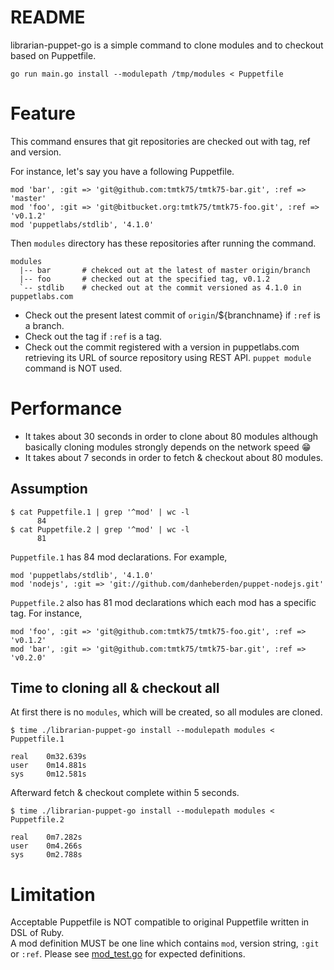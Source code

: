 # README
librarian-puppet-go is a simple command to clone modules and to checkout based on Puppetfile.

```
go run main.go install --modulepath /tmp/modules < Puppetfile
```

# Feature
This command ensures that git repositories are checked out with tag, ref and version.

For instance, let's say you have a following Puppetfile.
```
mod 'bar', :git => 'git@github.com:tmtk75/tmtk75-bar.git', :ref => 'master'
mod 'foo', :git => 'git@bitbucket.org:tmtk75/tmtk75-foo.git', :ref => 'v0.1.2'
mod 'puppetlabs/stdlib', '4.1.0'
```

Then `modules` directory has these repositories after running the command.
```
modules
  |-- bar       # chekced out at the latest of master origin/branch
  |-- foo       # checked out at the specified tag, v0.1.2
  `-- stdlib    # checked out at the commit versioned as 4.1.0 in puppetlabs.com
```

* Check out the present latest commit of `origin`/${branchname} if `:ref` is a branch.
* Check out the tag if `:ref` is a tag.
* Check out the commit registered with a version in puppetlabs.com
  retrieving its URL of source repository using REST API. `puppet module` command is NOT used.

# Performance
* It takes about 30 seconds in order to clone about 80 modules
  although basically cloning modules strongly depends on the network speed :grin:
* It takes about 7 seconds in order to fetch & checkout about 80 modules.

## Assumption
```
$ cat Puppetfile.1 | grep '^mod' | wc -l
      84
$ cat Puppetfile.2 | grep '^mod' | wc -l
      81
```
`Puppetfile.1` has 84 mod declarations.
For example,
```
mod 'puppetlabs/stdlib', '4.1.0'
mod 'nodejs', :git => 'git://github.com/danheberden/puppet-nodejs.git'
```

`Puppetfile.2` also has 81 mod declarations which each mod has a specific tag.
For instance,
```
mod 'foo', :git => 'git@github.com:tmtk75/tmtk75-foo.git', :ref => 'v0.1.2'
mod 'bar', :git => 'git@github.com:tmtk75/tmtk75-bar.git', :ref => 'v0.2.0'
```

## Time to cloning all & checkout all
At first there is no `modules`, which will be created,
so all modules are cloned.
```
$ time ./librarian-puppet-go install --modulepath modules < Puppetfile.1

real    0m32.639s
user    0m14.881s
sys     0m12.581s
```
Afterward fetch & checkout complete within 5 seconds.
```
$ time ./librarian-puppet-go install --modulepath modules < Puppetfile.2

real    0m7.282s
user    0m4.266s
sys     0m2.788s
```

# Limitation
Acceptable Puppetfile is NOT compatible to original Puppetfile written in DSL of Ruby.  
A mod definition MUST be one line which contains `mod`, version string, `:git` or `:ref`.
Please see [mod_test.go](./mod_test.go) for expected definitions.
